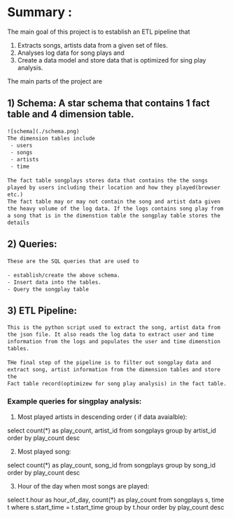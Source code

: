 # Summary :

The main goal of this project is to establish an ETL pipeline that 

1) Extracts songs, artists data from a given set of files. 
2) Analyses log data for song plays and 
3) Create a data model and store data that is optimized for sing play analysis.

The main parts of the project are
## 1) Schema: A star schema that contains 1 fact table and 4 dimension table.

    ![schema](./schema.png)
    The dimension tables include
     - users
     - songs
     - artists
     - time
    
    The fact table songplays stores data that contains the the songs played by users including their location and how they played(browser etc.)
    The fact table may or may not contain the song and artist data given the heavy volume of the log data. If the logs contains song play from 
    a song that is in the dimenstion table the songplay table stores the details
    
 
 ## 2) Queries:
    These are the SQL queries that are used to 
    
    - establish/create the above schema.
    - Insert data into the tables.
    - Query the songplay table
    
 ## 3) ETL Pipeline:
    This is the python script used to extract the song, artist data from the json file. It also reads the log data to extract user and time 
    information from the logs and populates the user and time dimenstion tables.
    
    THe final step of the pipeline is to filter out songplay data and extract song, artist information from the dimension tables and store the
    Fact table record(optimizew for song play analysis) in the fact table.
    
    
 
 ### Example queries for singplay analysis:
 
 1) Most played artists in descending order ( if data avaialble):

 select count(*) as play_count, artist_id from songplays group by artist_id order by play_count desc

 2) Most played song:
 
  select count(*) as play_count, song_id from songplays group by song_id order by play_count desc

 3) Hour of the day when most songs are played:
 
  select t.hour as hour_of_day, count(*) as play_count
   from songplays s, time t where s.start_time = t.start_time 
   group by t.hour order by play_count desc
   
   
